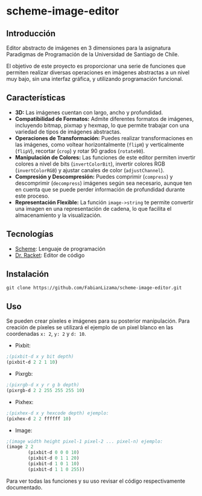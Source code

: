 # scheme-image-editor

## Introducción

Editor abstracto de imágenes en 3 dimensiones para la asignatura Paradigmas de Programación de la Universidad de Santiago de Chile.

El objetivo de este proyecto es proporcionar una serie de funciones que permiten realizar diversas operaciones en imágenes abstractas a un nivel muy bajo, sin una interfaz gráfica, y utilizando programación funcional.

## Características
- **3D:** Las imágenes cuentan con largo, ancho y profundidad.
- **Compatibilidad de Formatos:** Admite diferentes formatos de imágenes, incluyendo bitmap, pixmap y hexmap, lo que permite trabajar con una variedad de tipos de imágenes abstractas.
- **Operaciones de Transformación:** Puedes realizar transformaciones en las imágenes, como voltear horizontalmente (`flipH`) y verticalmente (`flipV`), recortar (`crop`) y rotar 90 grados (`rotate90`).
- **Manipulación de Colores:** Las funciones de este editor permiten invertir colores a nivel de bits (`invertColorBit`), invertir colores RGB (`invertColorRGB`) y ajustar canales de color (`adjustChannel`).
- **Compresión y Descompresión:** Puedes comprimir (`compress`) y descomprimir (`decompress`) imágenes según sea necesario, aunque ten en cuenta que se puede perder información de profundidad durante este proceso.
- **Representación Flexible:** La función `image->string` te permite convertir una imagen en una representación de cadena, lo que facilita el almacenamiento y la visualización.

## Tecnologías
- [Scheme](https://www.scheme.org/): Lenguaje de programación
- [Dr. Racket](https://racket-lang.org/): Editor de código

## Instalación

```shell
git clone https://github.com/FabianLizama/scheme-image-editor.git
```


## Uso
Se pueden crear píxeles e imágenes para su posterior manipulación.
Para creación de píxeles se utilizará el ejemplo de un pixel blanco en las coordenadas `x: 2`, `y: 2` y `d: 10`.
- Pixbit:
```scheme
;(pixbit-d x y bit depth)
(pixbit-d 2 2 1 10)
```

- Pixrgb:
```scheme
;(pixrgb-d x y r g b depth)
(pixrgb-d 2 2 255 255 255 10)
```

- Pixhex:
```scheme
;(pixhex-d x y hexcode depth) ejemplo:
(pixhex-d 2 2 ffffff 10)
```

- Image:
```scheme
;(image width height pixel-1 pixel-2 ... pixel-n) ejemplo:
(image 2 2
        (pixbit-d 0 0 0 10)
        (pixbit-d 0 1 1 20)
        (pixbit-d 1 0 1 10)
        (pixbit-d 1 1 0 255))
```

Para ver todas las funciones y su uso revisar el código respectivamente documentado.
